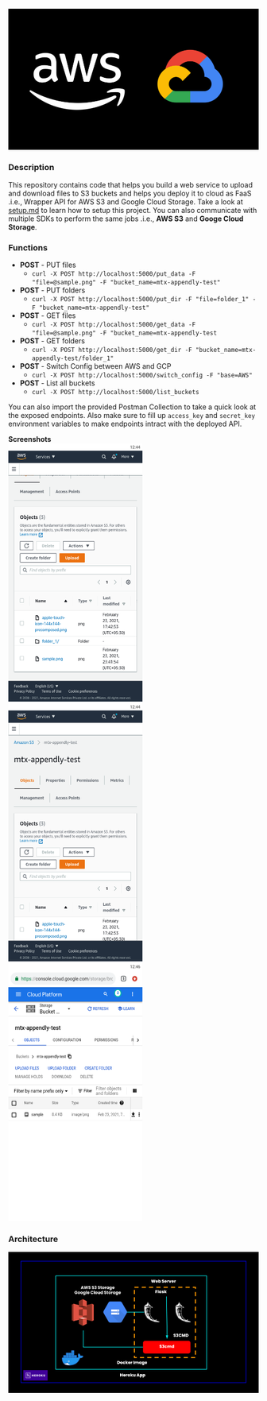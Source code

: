 <p align="center">
  <img src="docs/img/banner.png">
</p>

### Description
This repository contains code that helps you build a web service to upload and download files to S3 buckets and helps you deploy it to cloud as FaaS .i.e., Wrapper API for AWS S3 and Google Cloud Storage. Take a look at [setup.md](https://github.com/Sai-Adarsh/mtx-hacks/blob/master/docs/setup.md) to learn how to setup this project. You can also communicate with multiple SDKs to perform the same jobs .i.e., **AWS S3** and **Googe Cloud Storage**.

### Functions

- **POST** - PUT files
    - `curl -X POST http://localhost:5000/put_data -F "file=@sample.png" -F "bucket_name=mtx-appendly-test"`
- **POST** - PUT folders
    -  `curl -X POST http://localhost:5000/put_dir -F "file=folder_1" -F "bucket_name=mtx-appendly-test"`
- **POST** - GET files
    -  `curl -X POST http://localhost:5000/get_data -F "file=@sample.png" -F "bucket_name=mtx-appendly-test`
- **POST** - GET folders
    -  `curl -X POST http://localhost:5000/get_dir -F "bucket_name=mtx-appendly-test/folder_1"`
- **POST** - Switch Config between AWS and GCP
    -  `curl -X POST http://localhost:5000/switch_config -F "base=AWS"`
- **POST** - List all buckets
    -  `curl -X POST http://localhost:5000/list_buckets`

You can also import the provided Postman Collection to take a quick look at the exposed endpoints. Also make sure to fill up `access_key` and `secret_key` environment variables to make endpoints intract with the deployed API.

**Screenshots**<br />
<img src="docs/img/one.png" height=520 width =270 />
<img src="docs/img/two.png" height=520 width =270 />
<img src="docs/img/three.png" height=520 width =270 />

### Architecture

<p align="center">
  <img src="docs/img/arch.png">
</p>
